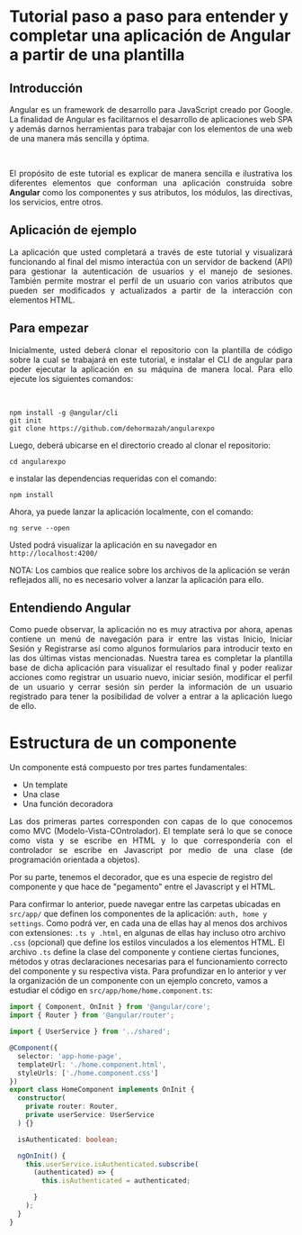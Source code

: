 # Tutorial paso a paso para entender y completar una aplicación de Angular a partir de una plantilla

## Introducción

<p align="justify">
Angular es un framework de desarrollo para JavaScript creado por Google. La finalidad de Angular es facilitarnos el desarrollo de aplicaciones web SPA y además darnos herramientas para trabajar con los elementos de una web de una manera más sencilla y óptima.</p><br>

<p align="justify">
El propósito de este tutorial es explicar de manera sencilla e ilustrativa los diferentes elementos que conforman una aplicación construida sobre <b>Angular</b> como los componentes y sus atributos, los módulos, las directivas, los servicios, entre otros.</p>

## Aplicación de ejemplo

<p align="justify">
La aplicación que usted completará a través de este tutorial y visualizará funcionando al final del mismo interactúa con un servidor de backend (API) para gestionar la autenticación de usuarios y el manejo de sesiones. También permite mostrar el perfil de un usuario con varios atributos que pueden ser modificados y actualizados a partir de la interacción con elementos HTML.</p>

## Para empezar
<p align="justify">
Inicialmente, usted deberá clonar el repositorio con la plantilla de código sobre la cual se trabajará en este tutorial, e instalar el CLI de angular para poder ejecutar la aplicación en su máquina de manera local. Para ello ejecute los siguientes comandos:</p>
<br>

``` npm install -g @angular/cli ```<br>
```git init ```<br>
```git clone https://github.com/dehormazah/angularexpo```

  Luego, deberá ubicarse en el directorio creado al clonar el repositorio:
  
  ```cd angularexpo```<br>
  
 e instalar las dependencias requeridas con el comando:
 
 ```npm install ```<br>
 
 Ahora, ya puede lanzar la aplicación localmente, con el comando:
 
 ```ng serve --open ```<br>
 
 Usted podrá visualizar la aplicación en su navegador en ```http://localhost:4200/``` <br>
 
NOTA: Los cambios que realice sobre los archivos de la aplicación se verán reflejados allí, no es necesario volver a lanzar la aplicación para ello.
 
## Entendiendo Angular
<p align="justify">
Como puede observar, la aplicación no es muy atractiva por ahora, apenas contiene un menú de navegación para ir entre las vistas Inicio, Iniciar Sesión y Registrarse así como algunos formularios para introducir texto en las dos últimas vistas mencionadas. Nuestra tarea es completar la plantilla base de dicha aplicación para visualizar el resultado final y poder realizar acciones como registrar un usuario nuevo, iniciar sesión, modificar el perfil de un usuario y cerrar sesión sin perder la información de un usuario registrado para tener la posibilidad de volver a entrar a la aplicación luego de ello.</p>

# Estructura de un componente

Un componente está compuesto por tres partes fundamentales: 

- Un template
- Una clase
- Una función decoradora

<p align="justify">Las dos primeras partes corresponden con capas de lo que conocemos como MVC (Modelo-Vista-COntrolador). El template será lo que se conoce como vista y se escribe en HTML y lo que correspondería con el controlador se escribe en Javascript por medio de una clase (de programación orientada a objetos).

Por su parte, tenemos el decorador, que es una especie de registro del componente y que hace de "pegamento" entre el Javascript y el HTML.</p>

Para confirmar lo anterior, puede navegar entre las carpetas ubicadas en ```src/app/``` que definen los componentes de la aplicación: ```auth, home y settings```. Como podrá ver, en cada una de ellas hay al menos dos archivos con extensiones: ```.ts y .html```, en algunas de ellas hay incluso otro archivo ```.css``` (opcional) que define los estilos vinculados a los elementos HTML. El archivo ```.ts``` define la clase del componente y contiene ciertas funciones, métodos y otras declaraciones necesarias para el funcionamiento correcto del componente y su respectiva vista. Para profundizar en lo anterior y ver la organización de un componente con un ejemplo concreto, vamos a estudiar el código en ```src/app/home/home.component.ts```:<br>

```typescript
import { Component, OnInit } from '@angular/core';
import { Router } from '@angular/router';

import { UserService } from '../shared';

@Component({
  selector: 'app-home-page',
  templateUrl: './home.component.html',
  styleUrls: ['./home.component.css']
})
export class HomeComponent implements OnInit {
  constructor(
    private router: Router,
    private userService: UserService
  ) {}

  isAuthenticated: boolean;

  ngOnInit() {
    this.userService.isAuthenticated.subscribe(
      (authenticated) => {
        this.isAuthenticated = authenticated;

      }
    );
  }
}

```

 
